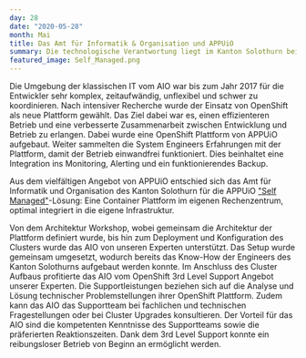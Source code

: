```yaml
---
day: 28
date: "2020-05-28"
month: Mai
title: Das Amt für Informatik & Organisation und APPUiO
summary: Die technologische Verantwortung liegt im Kanton Solothurn beim Amt für Informatik und Organisation (AIO). Das AIO ist die zentrale Anlaufstelle für alle Informatikbelangen und verantwortlich für die Umsetzung, Beratung und Unterstützung der Departemente sowie den Unterhalt und Betrieb der zentralen und/oder übergreifenden Informatik- und Kommunikationssystemen. Kanton Solothurn setzt beim Aufbau einer modernen Container-Plattform auf APPUiO. Mit der neuen PaaS unterstützt das AIO die Arbeit der kantonalen Verwaltung und deren Departemente.
featured_image: Self_Managed.png
---
```

Die Umgebung der klassischen IT vom AIO war bis zum Jahr 2017 für die Entwickler sehr komplex, zeitaufwändig, unflexibel und schwer zu koordinieren. Nach intensiver Recherche wurde der Einsatz von OpenShift als neue Plattform gewählt. Das Ziel dabei war es, einen effizienteren Betrieb und eine verbesserte Zusammenarbeit zwischen Entwicklung und Betrieb zu erlangen. Dabei wurde eine OpenShift Plattform von APPUiO aufgebaut. Weiter sammelten die System Engineers Erfahrungen mit der Plattform, damit der Betrieb einwandfrei funktioniert. Dies beinhaltet eine Integration ins Monitoring, Alerting und ein funktionierendes Backup.

Aus dem vielfältigen Angebot von APPUiO entschied sich das Amt für Informatik und Organisation des Kanton Solothurn für die APPUiO ["Self Managed"](https://appuio.ch/unmanaged.html)-Lösung: Eine Container Plattform im eigenen Rechenzentrum, optimal integriert in die eigene Infrastruktur.

Von dem Architektur Workshop, wobei gemeinsam die Architektur der Plattform definiert wurde, bis hin zum Deployment und Konfiguration des Clusters wurde das AIO von unseren Experten unterstützt. Das Setup wurde gemeinsam umgesetzt, wodurch bereits das Know-How der Engineers des Kanton Solothurns aufgebaut werden konnte. Im Anschluss des Cluster Aufbaus profitierte das AIO vom OpenShift 3rd Level Support Angebot unserer Experten. Die Supportleistungen beziehen sich auf die Analyse und Lösung technischer Problemstellungen ihrer OpenShift Plattform. Zudem kann das AIO das Supportteam bei fachlichen und technischen Fragestellungen oder bei Cluster Upgrades konsultieren. Der Vorteil für das AIO sind die kompetenten Kenntnisse des Supportteams sowie die präferierten Reaktionszeiten. Dank dem 3rd Level Support konnte ein reibungsloser Betrieb von Beginn an ermöglicht werden.


